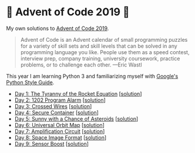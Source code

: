 # 🎄 Advent of Code 2019 🎄

My own solutions to [Advent of Code 2019](https://adventofcode.com/2019).

> Advent of Code is an Advent calendar of small programming puzzles for a variety of skill sets and skill levels that can be solved in any programming language you like. People use them as a speed contest, interview prep, company training, university coursework, practice problems, or to challenge each other.  —Eric Wastl

This year I am learning Python 3 and familiarizing myself with [Google's Python Style Guide](http://google.github.io/styleguide/pyguide.html).

* [Day 1: The Tyranny of the Rocket Equation](https://adventofcode.com/2019/day/1) [[solution](https://github.com/loociano/AdventOfCode2019/blob/master/day01/main.py)]
* [Day 2: 1202 Program Alarm](https://adventofcode.com/2019/day/2) [[solution](https://github.com/loociano/AdventOfCode2019/blob/master/day02/main.py)]
* [Day 3: Crossed Wires](https://adventofcode.com/2019/day/3) [[solution](https://github.com/loociano/AdventOfCode2019/blob/master/day03/main.py)]
* [Day 4: Secure Container](https://adventofcode.com/2019/day/4) [[solution](https://github.com/loociano/AdventOfCode2019/blob/master/day04/main.py)]
* [Day 5: Sunny with a Chance of Asteroids](https://adventofcode.com/2019/day/5) [[solution](https://github.com/loociano/AdventOfCode2019/blob/master/day05/main.py)]
* [Day 6: Universal Orbit Map](https://adventofcode.com/2019/day/6) [[solution](https://github.com/loociano/AdventOfCode2019/blob/master/day05/main.py)]
* [Day 7: Amplification Circuit](https://adventofcode.com/2019/day/7) [[solution](https://github.com/loociano/AdventOfCode2019/blob/master/day05/main.py)]
* [Day 8: Space Image Format](https://adventofcode.com/2019/day/8) [[solution](https://github.com/loociano/AdventOfCode2019/blob/master/day08/main.py)]
* [Day 9: Sensor Boost](https://adventofcode.com/2019/day/9) [[solution](https://github.com/loociano/AdventOfCode2019/blob/master/day09/main.py)]